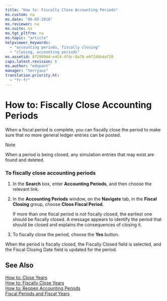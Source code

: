```yaml
---
title: "How to: Fiscally Close Accounting Periods"
ms.custom: na
ms.date: "06-05-2016"
ms.reviewer: na
ms.suite: na
ms.tgt_pltfrm: na
ms.topic: "article"
helpviewer_keywords: 
  - "accounting periods, fiscally closing"
  - "closing, accounting periods"
ms.assetid: 8728896d-e424-4fdc-8a78-e6f2dbb4af28
caps.latest.revision: 6
ms.author: "edupont"
manager: "terryaus"
translation.priority.ht: 
  - "fr-fr"
---
```

# How to: Fiscally Close Accounting Periods
When a fiscal period is complete, you can fiscally close the period to make sure that no more general ledger entries can be posted.  
  
> [!NOTE]  
>  When a period is being closed, any simulation entries that may exist are found and deleted.  
  
### To fiscally close accounting periods  
  
1.  In the **Search** box, enter **Accounting Periods**, and then choose the relevant link.  
  
2.  In the **Accounting Periods** window, on the **Navigate** tab, in the **Fiscal Closing** group, choose **Close Fiscal Period**.  
  
     If more than one fiscal period is not fiscally closed, the earliest one should be fiscally closed. A message appears to identify the period that should be closed and explains the consequences of closing it.  
  
3.  To fiscally close the period, choose the **Yes** button.  
  
 When the period is fiscally closed, the Fiscally Closed field is selected, and the Fiscal Closing Date field is updated for the period.  
  
## See Also  
 [How to: Close Years](../../LocalFunctionalityForMicrosoftDynamicsNav2016/France/how-to-close-years.md)   
 [How to: Fiscally Close Years](../../LocalFunctionalityForMicrosoftDynamicsNav2016/France/how-to-fiscally-close-years.md)   
 [How to: Reopen Accounting Periods](../../LocalFunctionalityForMicrosoftDynamicsNav2016/France/how-to-reopen-accounting-periods.md)   
 [Fiscal Periods and Fiscal Years](../../LocalFunctionalityForMicrosoftDynamicsNav2016/France/fiscal-periods-and-fiscal-years.md)